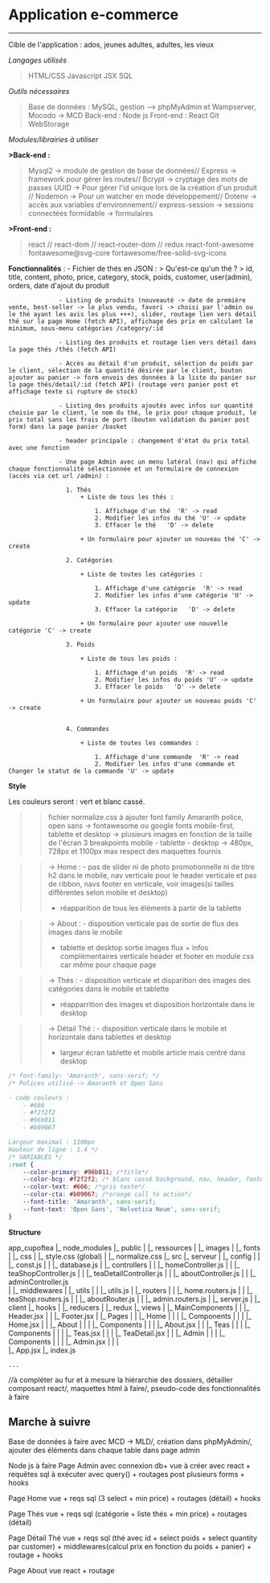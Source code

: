 # Application e-commerce
---------------------------------------------------------------
Cible de l'application : ados, jeunes adultes, adultes, les vieux

*Langages utilisés*

> HTML/CSS
> Javascript
> JSX
> SQL

*Outils nécessaires*

> Base de données : MySQL, gestion --> phpMyAdmin et Wampserver, Mocodo -> MCD
> Back-end : Node js
> Front-end : React
> Git
> WebStorage

*Modules/librairies à utiliser*

**>Back-end :**

> Mysql2 -> module de gestion de base de données//
> Express -> framework pour gérer les routes//
> Bcrypt -> cryptage des mots de passes
> UUID -> Pour gérer l'id unique lors de la création d'un produit //
> Nodemon -> Pour un watcher en mode développement//
> Dotenv -> accès aux variables d'environnement//
> express-session -> sessions connectées
> formidable -> formulaires

**>Front-end :**

> react //
> react-dom // 
> react-router-dom //
> redux
> react-font-awesome
> fontawesome@svg-core
> fortawesome/free-solid-svg-icons


**Fonctionnalités** : 
                  - Fichier de thés en JSON : 
                        > Qu'est-ce qu'un thé ?
                            > id, title, content, photo, price, category, stock, poids, customer, user(admin), orders, date d'ajout du produit

                  - Listing de produits (nouveauté -> date de première vente, best-seller -> le plus vendu, favori -> choisi par l'admin ou le thé ayant les avis les plus +++), slider, routage lien vers détail thé sur la page Home (fetch API), affichage des prix en calculant le minimum, sous-menu catégories /category/:id

                  - Listing des produits et routage lien vers détail dans la page thés /thés (fetch API)

                  - Accès au détail d'un produit, sélection du poids par le client, sélection de la quantité désirée par le client, bouton ajouter au panier -> form envois des données à la liste du panier sur la page thés/detail/:id (fetch API) (routage vers panier post et affichage texte si rupture de stock)

                  - Listing des produits ajoutés avec infos sur quantité choisie par le client, le nom du thé, le prix pour chaque produit, le prix total sans les frais de port (bouton validation du panier post form) dans la page panier /basket

                  - header principale : changement d'état du prix total avec une fonction

                  - Une page Admin avec un menu latéral (nav) qui affiche chaque fonctionnalité sélectionnée et un formulaire de connexion (accès via cet url /admin) : 

                    1. Thés
                        + Liste de tous les thés :

                            1. Affichage d'un thé  'R' -> read
                            2. Modifier les infos du thé 'U' -> update
                            3. Effacer le thé   'D' -> delete

                        + Un formulaire pour ajouter un nouveau thé 'C' -> create

                    2. Catégories

                        + Liste de toutes les catégories :

                            1. Affichage d'une catégorie  'R' -> read
                            2. Modifier les infos d'une catégorie 'U' -> update
                            3. Effacer la catégorie   'D' -> delete

                        + Un formulaire pour ajouter une nouvelle catégorie 'C' -> create

                    3. Poids

                        + Liste de tous les poids :

                            1. Affichage d'un poids  'R' -> read
                            2. Modifier les infos du poids 'U' -> update
                            3. Effacer le poids   'D' -> delete

                        + Un formulaire pour ajouter un nouveau poids 'C' -> create


                    4. Commandes

                        + Liste de toutes les commandes :

                            1. Affichage d'une commande  'R' -> read
                            2. Modifier les infos d'une commande et Changer le statut de la commande 'U' -> update



**Style**

Les couleurs seront : vert et blanc cassé.
>> fichier normalize.css à ajouter
>> font family Amaranth police, open sans -> fontawesome ou google fonts
>> mobile-first, tablette et desktop -> plusieurs images en fonction de la taille de l'écran
>> 3 breakpoints mobile - tablette - desktop -> 480px, 728px et 1100px max
>> respect des maquettes fournis 

>> -> Home : - pas de slider ni de photo promotionnelle ni de titre h2 dans le mobile, nav verticale pour le header verticale et pas de ribbon, navs footer en verticale, voir images(si tailles différentes selon mobile et desktop) 
>> - réapparition de tous les éléments à partir de la tablette

>> -> About : - disposition verticale pas de sortie de flux des images dans le mobile
>> - tablette et desktop sortie images flux + infos complémentaires verticale
>> header et footer en module css car même pour chaque page

>> -> Thés : - disposition verticale et disparition des images des catégories dans le mobile et tablette
>> - réapparrition des images et disposition horizontale dans le desktop

>> -> Détail Thé : - disposition verticale dans le mobile et horizontale dans tablettes et desktop
>> - largeur écran tablette et mobile article mais centré dans desktop

```css
/* font-family: 'Amaranth', sans-serif; */
/* Polices utilisé -> Amaranth et Open Sans

- code couleurs :
    - #666
    - #f2f2f2
    - #96b011
    - #b09067

Largeur maximal : 1100px
Hauteur de ligne : 1.4 */
/* VARIABLES */
:root {
    --color-primary: #96b011; /*title*/
    --color-bcg: #f2f2f2; /* blanc cassé background, nav, header, footer*/
    --color-text: #666; /*gris texte*/
    --color-cta: #b09067; /*orange call to action*/
    --font-title: 'Amaranth', sans-serif;
    --font-text: 'Open Sans', 'Helvetica Neue', sans-serif;
}

```

**Structure**


app_cupoftea
|_ node_modules
|_ public
|    |_ ressources
|       |_ images
|       |_ fonts
|       |_ css
|           |_ style.css (global)
|           |_ normalize.css
|_ src
    |_ serveur
    |    |_ config
    |    |   |_ const.js
    |    |   |_ database.js
    |    |_ controllers
    |    |   |_ homeController.js
    |    |   |_ teaShopController.js
    |    |   |_ teaDetailController.js
    |    |   |_ aboutController.js
    |    |   |_ adminController.js      
    |    |_ middlewares
    |    |_ utils
    |    |    |_ utils.js
    |    |_ routers
    |    |   |_ home.routers.js
    |    |   |_ teaShop.routers.js
    |    |   |_ aboutRouter.js
    |    |   |_ admin.routers.js
    |    |_ server.js
    |
    |_ client
        |_ hooks
        |   |_ reducers
        |   |_ redux
        |_ views
        |   |_ MainComponents
        |   |   |_ Header.jsx
        |   |   |_ Footer.jsx
        |   |_ Pages
        |   |   |_ Home
        |   |   |   |_ Components
        |   |   |   |_ Home.jsx
        |   |   |_ About
        |   |   |   |_ Components
        |   |   |   |_ About.jsx
        |   |   |_ Teas
        |   |   |   |_ Components
        |   |   |   |_ Teas.jsx
        |   |   |   |_ TeaDetail.jsx
        |   |   |_ Admin
        |   |   |   |_ Components
        |   |   |   |_ Admin.jsx
        |   |   |   
        |_ App.jsx
        |_ index.js


    ...

//à compléter au fur et à mesure la hiérarchie des dossiers, détailler composant react/, maquettes html à faire/, pseudo-code des fonctionnalités à faire

## Marche à suivre

Base de données à faire avec MCD -> MLD/, création dans phpMyAdmin/, ajouter des éléments dans chaque table dans page admin

Node js à faire Page Admin avec connexion db+ vue à créer avec react + requêtes sql à exécuter avec query() + routages post plusieurs forms + hooks

Page Home vue + reqs sql (3 select + min price) + routages (détail) + hooks

Page Thés vue + reqs sql (catégorie + liste thés + min price) + routages (détail)

Page Détail Thé vue + reqs sql (thé avec id + select poids + select quantity par customer) + middlewares(calcul prix en fonction du poids + panier) + routage + hooks

Page About vue react + routage

